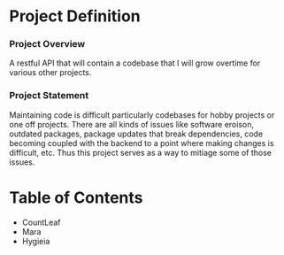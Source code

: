 # Project Definition
### Project Overview
A restful API that will contain a codebase that I will grow overtime for various other projects.

### Project Statement
Maintaining code is difficult particularly codebases for hobby projects or one off projects. There are all kinds of issues like software eroison, outdated packages, package updates that break dependencies, code becoming coupled with the backend to a point where making changes is difficult, etc. Thus this project serves as a way to mitiage some of those issues. 

# Table of Contents
- CountLeaf
- Mara
- Hygieia